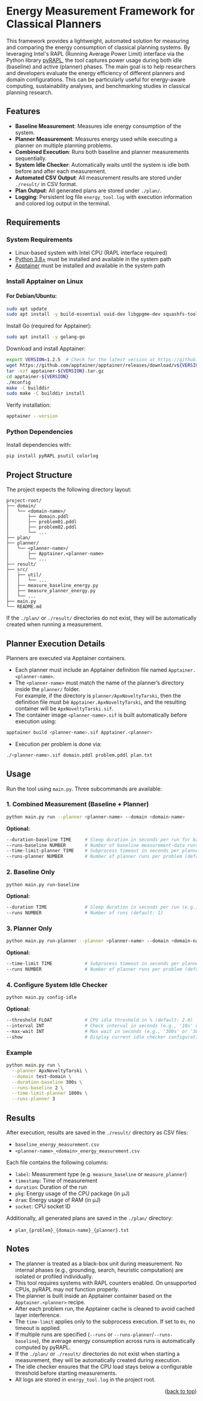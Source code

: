 <a id="readme-top"></a>

# Energy Measurement Framework for Classical Planners

This framework provides a lightweight, automated solution for measuring and comparing the energy consumption of
classical planning systems. By leveraging Intel's RAPL (Running Average Power Limit) interface via the Python
library [pyRAPL](https://pypi.org/project/pyRAPL/), the tool captures power usage during both idle (baseline) and
active (planner) phases.
The main goal is to help researchers and developers evaluate the energy efficiency of different planners and domain
configurations. This can be particularly useful for energy-aware computing, sustainability analyses, and benchmarking
studies in classical planning research.

## Features

- **Baseline Measurement**: Measures idle energy consumption of the system.
- **Planner Measurement**: Measures energy used while executing a planner on multiple planning problems.
- **Combined Execution**: Runs both baseline and planner measurements sequentially.
- **System Idle Checker**: Automatically waits until the system is idle both before and after each measurement.
- **Automated CSV Output**: All measurement results are stored under `./result/` in CSV format.
- **Plan Output**: All generated plans are stored under `./plan/`.
- **Logging**: Persistent log file `energy_tool.log` with execution information and colored log output in the terminal.

## Requirements

### System Requirements

- Linux-based system with Intel CPU (RAPL interface required)
- [Python 3.8+](https://www.python.org/downloads/) must be installed and available in the system path
- [Apptainer](https://apptainer.org/) must be installed and available in the system path

### Install Apptainer on Linux

#### For Debian/Ubuntu:

```bash
sudo apt update
sudo apt install -y build-essential uuid-dev libgpgme-dev squashfs-tools libseccomp-dev wget pkg-config git cryptsetup runc
```

Install Go (required for Apptainer):

```bash
sudo apt install -y golang-go
```

Download and install Apptainer:

```bash
export VERSION=1.2.5  # Check for the latest version at https://github.com/apptainer/apptainer/releases
wget https://github.com/apptainer/apptainer/releases/download/v${VERSION}/apptainer-${VERSION}.tar.gz
tar -xzf apptainer-${VERSION}.tar.gz
cd apptainer-${VERSION}
./mconfig
make -C builddir
sudo make -C builddir install
```

Verify installation:

```bash
apptainer --version
```

### Python Dependencies

Install dependencies with:

```bash
pip install pyRAPL psutil colorlog
```

## Project Structure

The project expects the following directory layout:

```
project-root/
├── domain/
│   └── <domain-name>/
│       ├── domain.pddl
│       ├── problem01.pddl
│       ├── problem02.pddl
│       └── ...
├── plan/
├── planner/
│   └── <planner-name>/
│       ├── Apptainer.<planner-name>    
│       └── ...
├── result/
├── src/
│   ├── util/
│   │   └── ...
│   ├── measure_baseline_energy.py
│   ├── measure_planner_energy.py
│   └── ...
├── main.py
└── README.md
```

If the `./plan/` or `./result/` directories do not exist, they will be automatically created when running a measurement.

## Planner Execution Details

Planners are executed via Apptainer containers.

- Each planner must include an Apptainer definition file named `Apptainer.<planner-name>`.
- The `<planner-name>` must match the name of the planner’s directory inside the `planner/` folder.  
  For example, if the directory is `planner/ApxNoveltyTarski`, then the definition file must
  be `Apptainer.ApxNoveltyTarski`, and the resulting container will be `ApxNoveltyTarski.sif`.
- The container image `<planner-name>.sif` is built automatically before execution using:

```bash
apptainer build <planner-name>.sif Apptainer.<planner>
```

- Execution per problem is done via:

```bash
./<planner-name>.sif domain.pddl problem.pddl plan.txt
```

## Usage

Run the tool using `main.py`. Three subcommands are available:

### 1. Combined Measurement (Baseline + Planner)

```bash
python main.py run --planner <planner-name> --domain <domain-name>
```

**Optional:**

```bash
--duration-baseline TIME     # Sleep duration in seconds per run for baseline (e.g., '300s' or '300', default: 1s)
--runs-baseline NUMBER       # Number of baseline measurement-data runs (default: 1)
--time-limit-planner TIME    # Subprocess timeout in seconds per planner run (e.g. '1800' or '1800s', default: no limit)
--runs-planner NUMBER        # Number of planner runs per problem (default: 1)
```

### 2. Baseline Only

```bash
python main.py run-baseline
```

**Optional:**

```bash
--duration TIME              # Sleep duration in seconds per run (e.g., '300s' or '300', default: 1s)
--runs NUMBER                # Number of runs (default: 1)
```

### 3. Planner Only

```bash
python main.py run-planner --planner <planner-name> --domain <domain-name>
```

**Optional:**

```bash
--time-limit TIME            # Subprocess timeout in seconds per planner run (e.g. '1800' or '1800s', default: no limit)
--runs NUMBER                # Number of planner runs per problem (default: 1)
```

### 4. Configure System Idle Checker

```bash
python main.py config-idle
```

**Optional:**

```bash
--threshold FLOAT            # CPU idle threshold in % (default: 2.0)
--interval INT               # Check interval in seconds (e.g., '10s' or '10', default: 5)
--max-wait INT               # Max wait in seconds (e.g., '300s' or '300', default: 60)
--show                       # Display current idle checker configuration
```

### Example

```bash
python main.py run \
  --planner ApxNoveltyTarski \
  --domain test-domain \
  --duration-baseline 300s \
  --runs-baseline 2 \
  --time-limit-planner 1800s \
  --runs-planner 3
```

## Results

After execution, results are saved in the `./result/` directory as CSV files:

- `baseline_energy_measurement.csv`
- `<planner-name>_<domain>_energy_measurement.csv`

Each file contains the following columns:

- `label`: Measurement type (e.g. `measure_baseline` or `measure_planner`)
- `timestamp`: Time of measurement
- `duration`: Duration of the run
- `pkg`: Energy usage of the CPU package (in µJ)
- `dram`: Energy usage of RAM (in µJ)
- `socket`: CPU socket ID

Additionally, all generated plans are saved in the `./plan/` directory:

- `plan_{problem}_{domain-name}_{planner}.txt`

## Notes

- The planner is treated as a black-box unit during measurement.
  No internal phases (e.g., grounding, search, heuristic computation) are isolated or profiled individually.
- This tool requires systems with RAPL counters enabled. On unsupported CPUs, pyRAPL may not function properly.
- The planner is built inside an Apptainer container based on the `Apptainer.<planner>` recipe.
- After each problem run, the Apptainer cache is cleaned to avoid cached layer interference.
- The `time-limit` applies only to the subprocess execution. If set to `0s`, no timeout is applied.
- If multiple runs are specified (`--runs` or `--runs-planner`/`--runs-baseline`), the average energy consumption across
  runs is automatically computed by pyRAPL.
- If the `./plan/` or `./result/` directories do not exist when starting a measurement, they will be automatically
  created during execution.
- The idle checker ensures that the CPU load stays below a configurable threshold before starting measurements.
- All logs are stored in `energy_tool.log` in the project root.

<p align="right">(<a href="#readme-top">back to top</a>)</p>

